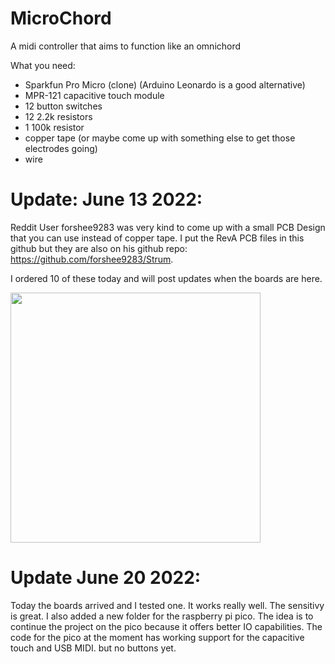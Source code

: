 # MicroChord
A midi controller that aims to function like an omnichord

What you need:

- Sparkfun Pro Micro (clone) (Arduino Leonardo is a good alternative)
- MPR-121 capacitive touch module
- 12 button switches
- 12 2.2k resistors
- 1 100k resistor
- copper tape (or maybe come up with something else to get those electrodes going)
- wire

# Update: June 13 2022:

Reddit User forshee9283 was very kind to come up with a small PCB Design that you can use instead of copper tape.
I put the RevA PCB files in this github but they are also on his github repo: https://github.com/forshee9283/Strum.

I ordered 10 of these today and will post updates when the boards are here.

<img src="https://user-images.githubusercontent.com/42961161/173309362-fab22a5c-d46b-4f1f-8e31-f69920780756.png" style="width:400px;">


# Update June 20 2022:

Today the boards arrived and I tested one. It works really well. The sensitivy is great.
I also added a new folder for the raspberry pi pico. The idea is to continue the project on the pico because it offers better IO capabilities.
The code for the pico at the moment has working support for the capacitive touch and USB MIDI. but no buttons yet.
